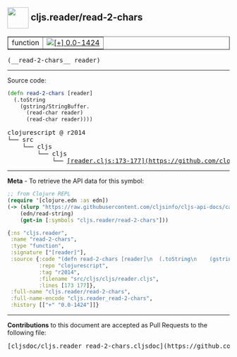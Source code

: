 ## <img width="48px" valign="middle" src="http://i.imgur.com/Hi20huC.png"> cljs.reader/read-2-chars

 <table border="1">
<tr>

<td>function</td>
<td><a href="https://github.com/cljsinfo/cljs-api-docs/tree/0.0-1424"><img valign="middle" alt="[+] 0.0-1424" src="https://img.shields.io/badge/+-0.0--1424-lightgrey.svg"></a> </td>
</tr>
</table>

 <samp>
(__read-2-chars__ reader)<br>
</samp>

---





Source code:

```clj
(defn read-2-chars [reader]
  (.toString
    (gstring/StringBuffer.
      (read-char reader)
      (read-char reader))))
```

 <pre>
clojurescript @ r2014
└── src
    └── cljs
        └── cljs
            └── <ins>[reader.cljs:173-177](https://github.com/clojure/clojurescript/blob/r2014/src/cljs/cljs/reader.cljs#L173-L177)</ins>
</pre>


---

__Meta__ - To retrieve the API data for this symbol:

```clj
;; from Clojure REPL
(require '[clojure.edn :as edn])
(-> (slurp "https://raw.githubusercontent.com/cljsinfo/cljs-api-docs/catalog/cljs-api.edn")
    (edn/read-string)
    (get-in [:symbols "cljs.reader/read-2-chars"]))
```

```clj
{:ns "cljs.reader",
 :name "read-2-chars",
 :type "function",
 :signature ["[reader]"],
 :source {:code "(defn read-2-chars [reader]\n  (.toString\n    (gstring/StringBuffer.\n      (read-char reader)\n      (read-char reader))))",
          :repo "clojurescript",
          :tag "r2014",
          :filename "src/cljs/cljs/reader.cljs",
          :lines [173 177]},
 :full-name "cljs.reader/read-2-chars",
 :full-name-encode "cljs.reader_read-2-chars",
 :history [["+" "0.0-1424"]]}

```

---

__Contributions__ to this document are accepted as Pull Requests to the following file:

 <pre>
[cljsdoc/cljs.reader_read-2-chars.cljsdoc](https://github.com/cljsinfo/cljs-api-docs/blob/master/cljsdoc/cljs.reader_read-2-chars.cljsdoc)
</pre>

